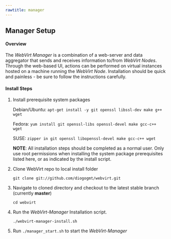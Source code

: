 ```yaml
---
rawtitle: manager
---
```

## Manager Setup ##

#### Overview ####

The *WebVirt Manager* is a combination of a web-server and data aggregator that sends and receives information to/from *WebVirt Nodes*.  Through the web-based UI, actions can be performed on virtual instances hosted on a machine running the *WebVirt Node*.  Installation should be quick and painless - be sure to follow the instructions carefully.

#### Install Steps ####


1.  Install prerequisite system packages

    Debian/Ubuntu: `apt-get install -y git openssl libssl-dev make g++ wget`

    Fedora:        `yum install git openssl-libs openssl-devel make gcc-c++ wget`
    
    SUSE:          `zipper in git openssl libopenssl-devel make gcc-c++ wget`

    **NOTE**: All installation steps should be completed as a normal user.  Only use root permissions when installing the system package prerequisites listed here, or as indicated by the install script.

2.  Clone WebVirt repo to local install folder

    `git clone git://github.com/diogogmt/webvirt.git`

3.  Navigate to cloned directory and checkout to the latest stable branch (currently **master**)
    
    `cd webvirt` 
    
4.  Run the *WebVirt-Manager* Installation script.

    `./webvirt-manager-install.sh`

5.  Run `./manager_start.sh` to start the *WebVirt-Manager*